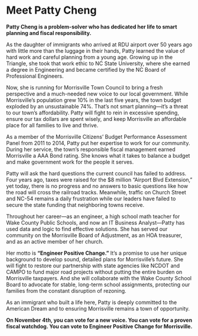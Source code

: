 # Meet Patty Cheng

**Patty Cheng is a problem-solver who has dedicated her life to smart planning and fiscal responsibility.**

As the daughter of immigrants who arrived at RDU airport over 50 years ago with little more than the luggage in their hands, Patty learned the value of hard work and careful planning from a young age. Growing up in the Triangle, she took that work ethic to NC State University, where she earned a degree in Engineering and became certified by the NC Board of Professional Engineers.

Now, she is running for Morrisville Town Council to bring a fresh perspective and a much-needed new voice to our local government. While Morrisville’s population grew 10% in the last five years, the town budget exploded by an unsustainable 74%. That’s not smart planning—it’s a threat to our town’s affordability. Patty will fight to rein in excessive spending, ensure our tax dollars are spent wisely, and keep Morrisville an affordable place for all families to live and thrive.

As a member of the Morrisville Citizens’ Budget Performance Assessment Panel from 2011 to 2014, Patty put her expertise to work for our community. During her service, the town’s responsible fiscal management earned Morrisville a AAA Bond rating. She knows what it takes to balance a budget and make government work for the people it serves.

Patty will ask the hard questions the current council has failed to address. Four years ago, taxes were raised for the $8 million “Airport Blvd Extension,” yet today, there is no progress and no answers to basic questions like how the road will cross the railroad tracks. Meanwhile, traffic on Church Street and NC-54 remains a daily frustration while our leaders have failed to secure the state funding that neighboring towns receive.

Throughout her career—as an engineer, a high school math teacher for Wake County Public Schools, and now an IT Business Analyst—Patty has used data and logic to find effective solutions. She has served our community on the Morrisville Board of Adjustment, as an HOA treasurer, and as an active member of her church.

Her motto is **“Engineer Positive Change.”** It’s a promise to use her unique background to develop sound, detailed plans for Morrisville’s future. She will fight to restore our partnership with state agencies like NCDOT and CAMPO to fund major road projects without putting the entire burden on Morrisville taxpayers. And she will collaborate with the Wake County School Board to advocate for stable, long-term school assignments, protecting our families from the constant disruption of rezoning.

As an immigrant who built a life here, Patty is deeply committed to the American Dream and to ensuring Morrisville remains a town of opportunity.

**On November 4th, you can vote for a new voice. You can vote for a proven fiscal watchdog. You can vote to Engineer Positive Change for Morrisville.**
